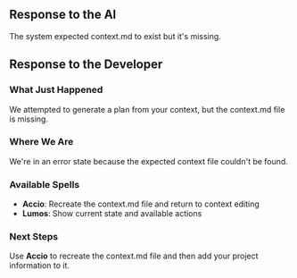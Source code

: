 ## Response to the AI

The system expected context.md to exist but it's missing.

## Response to the Developer

### What Just Happened

We attempted to generate a plan from your context, but the context.md file is missing.

### Where We Are

We're in an error state because the expected context file couldn't be found.

### Available Spells

- **Accio**: Recreate the context.md file and return to context editing
- **Lumos**: Show current state and available actions

### Next Steps

Use **Accio** to recreate the context.md file and then add your project information to it.
